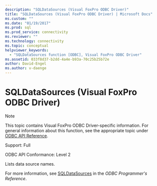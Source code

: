 ```yaml
---
description: "SQLDataSources (Visual FoxPro ODBC Driver)"
title: "SQLDataSources (Visual FoxPro ODBC Driver) | Microsoft Docs"
ms.custom: ""
ms.date: "01/19/2017"
ms.prod: sql
ms.prod_service: connectivity
ms.reviewer: ""
ms.technology: connectivity
ms.topic: conceptual
helpviewer_keywords: 
  - "SQLDataSources function [ODBC], Visual FoxPro ODBC Driver"
ms.assetid: 033f8d37-b2dd-4a4e-b93a-70c25b25b72e
author: David-Engel
ms.author: v-daenge
---
```

# SQLDataSources (Visual FoxPro ODBC Driver)
> [!NOTE]  
>  This topic contains Visual FoxPro ODBC Driver-specific information. For general information about this function, see the appropriate topic under [ODBC API Reference](../../odbc/reference/syntax/odbc-api-reference.md).  
  
 Support: Full  
  
 ODBC API Conformance: Level 2  
  
 Lists data source names.  
  
 For more information, see [SQLDataSources](../../odbc/reference/syntax/sqldatasources-function.md) in the *ODBC Programmer's Reference*.
